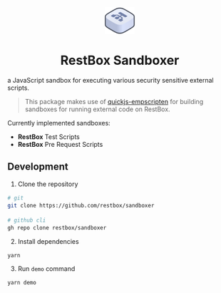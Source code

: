 <div align="center">
    <img
      src="./assets/rbsb.svg"
      alt="RestBox SandBoxer"
      height="60"
    />
</div>
<div align="center">

# RestBox Sandboxer

</div>

a JavaScript sandbox for executing various security sensitive external scripts.

> This package makes use of [quickjs-empscripten](https://npm.im/quickjs-emscripten) for building sandboxes for running external code on RestBox.

Currently implemented sandboxes:

- **RestBox** Test Scripts
- **RestBox** Pre Request Scripts

## Development

1. Clone the repository

```bash
# git
git clone https://github.com/restbox/sandboxer

# github cli
gh repo clone restbox/sandboxer
```

2. Install dependencies

```
yarn
```

3. Run `demo` command

```
yarn demo
```
